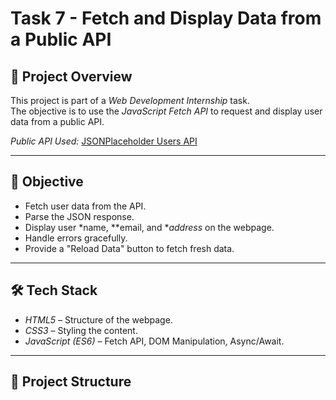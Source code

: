 # Task 7 - Fetch and Display Data from a Public API

## 📌 Project Overview
This project is part of a *Web Development Internship* task.  
The objective is to use the *JavaScript Fetch API* to request and display user data from a public API.

*Public API Used:* [JSONPlaceholder Users API](https://jsonplaceholder.typicode.com/users)

---

## 🎯 Objective
- Fetch user data from the API.
- Parse the JSON response.
- Display user *name, **email, and **address* on the webpage.
- Handle errors gracefully.
- Provide a "Reload Data" button to fetch fresh data.

---

## 🛠 Tech Stack
- *HTML5* – Structure of the webpage.
- *CSS3* – Styling the content.
- *JavaScript (ES6)* – Fetch API, DOM Manipulation, Async/Await.

---

## 📂 Project Structure
